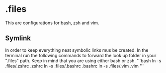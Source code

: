 # .files

This are configurations for bash, zsh and vim.

## Symlink
In order to keep everything neat symbolic links mus be created. In the terminal run the following commands to forward the look up folder in your ".files" path.
Keep in mind that you are using either bash or zsh.
'''bash
ln -s .files/.zshrc .zshrc
ln -s .files/.bashrc .bashrc
ln -s .files/.vim .vim
'''
